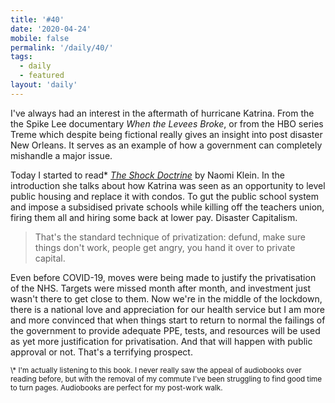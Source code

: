 ```yaml
---
title: '#40'
date: '2020-04-24'
mobile: false
permalink: '/daily/40/'
tags:
  - daily
  - featured
layout: 'daily'
---
```


I've always had an interest in the aftermath of hurricane Katrina. From the the Spike Lee documentary _When the Levees Broke_, or from the HBO series Treme which despite being fictional really gives an insight into post disaster New Orleans. It serves as an example of how a government can completely mishandle a major issue.

Today I started to read\* [_The Shock Doctrine_](https://www.waterstones.com/book/the-shock-doctrine/naomi-klein//9780141024530) by Naomi Klein. In the introduction she talks about how Katrina was seen as an opportunity to level public housing and replace it with condos. To gut the public school system and impose a subsidised private schools while killing off the teachers union, firing them all and hiring some back at lower pay. Disaster Capitalism.

> That's the standard technique of privatization: defund, make sure things don't work, people get angry, you hand it over to private capital.

Even before COVID-19, moves were being made to justify the privatisation of the NHS. Targets were missed month after month, and investment just wasn't there to get close to them. Now we're in the middle of the lockdown, there is a national love and appreciation for our health service but I am more and more convinced that when things start to return to normal the failings of the government to provide adequate PPE, tests, and resources will be used as yet more justification for privatisation. And that will happen with public approval or not. That's a terrifying prospect.

<small>
  \* I'm actually listening to this book. I never really saw the appeal of audiobooks over reading
  before, but with the removal of my commute I've been struggling to find good time to turn pages.
  Audiobooks are perfect for my post-work walk.
</small>
